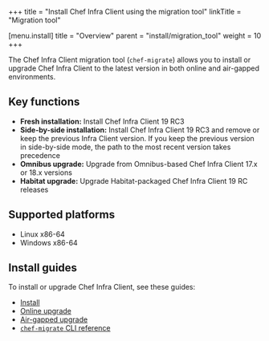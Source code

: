 +++
title = "Install Chef Infra Client using the migration tool"
linkTitle = "Migration tool"

[menu.install]
title = "Overview"
parent = "install/migration_tool"
weight = 10
+++

The Chef Infra Client migration tool (`chef-migrate`) allows you to install or upgrade Chef Infra Client to the latest version in both online and air-gapped environments.

## Key functions

- **Fresh installation:** Install Chef Infra Client 19 RC3
- **Side-by-side installation:** Install Chef Infra Client 19 RC3 and remove or keep the previous Infra Client version. If you keep the previous version in side-by-side mode, the path to the most recent version takes precedence
- **Omnibus upgrade:** Upgrade from Omnibus-based Chef Infra Client 17.x or 18.x versions
- **Habitat upgrade:** Upgrade Habitat-packaged Chef Infra Client 19 RC releases

## Supported platforms

- Linux x86-64
- Windows x86-64

## Install guides

To install or upgrade Chef Infra Client, see these guides:

- [Install](install)
- [Online upgrade](upgrade_online)
- [Air-gapped upgrade](upgrade_airgap)
- [`chef-migrate` CLI reference](reference)
